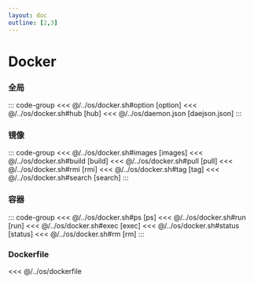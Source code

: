 ```yaml
---
layout: doc
outline: [2,3]
---
```


# Docker <Badge type="tip" text="QuickStart" />

### 全局
::: code-group
<<< @/../os/docker.sh#option [option]
<<< @/../os/docker.sh#hub [hub]
<<< @/../os/daemon.json [daejson.json]
:::

### 镜像
::: code-group
<<< @/../os/docker.sh#images [images]
<<< @/../os/docker.sh#build [build]
<<< @/../os/docker.sh#pull [pull]
<<< @/../os/docker.sh#rmi [rmi]
<<< @/../os/docker.sh#tag [tag]
<<< @/../os/docker.sh#search [search]
:::

### 容器
::: code-group
<<< @/../os/docker.sh#ps [ps]
<<< @/../os/docker.sh#run [run]
<<< @/../os/docker.sh#exec [exec]
<<< @/../os/docker.sh#status [status]
<<< @/../os/docker.sh#rm [rm]
:::

### Dockerfile
<<< @/../os/dockerfile